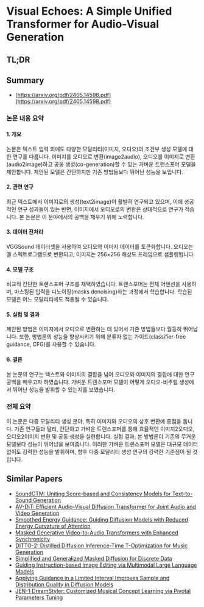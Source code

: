 # Visual Echoes: A Simple Unified Transformer for Audio-Visual Generation
## TL;DR
## Summary
- [https://arxiv.org/pdf/2405.14598.pdf](https://arxiv.org/pdf/2405.14598.pdf)

### 논문 내용 요약

#### 1. 개요
논문은 텍스트 입력 외에도 다양한 모달리티(이미지, 오디오)의 조건부 생성 모델에 대한 연구를 다룹니다. 이미지를 오디오로 변환(image2audio), 오디오를 이미지로 변환(audio2image)하고 공동 생성(co-generation)할 수 있는 가벼운 트랜스포머 모델을 제안합니다. 제안된 모델은 간단하지만 기존 방법들보다 뛰어난 성능을 보입니다.

#### 2. 관련 연구
최근 텍스트에서 이미지로의 생성(text2image)이 활발히 연구되고 있으며, 이에 성공적인 연구 성과들이 있는 반면, 이미지에서 오디오로의 변환은 상대적으로 연구가 적습니다. 본 논문은 이 분야에서의 공백을 채우기 위해 노력합니다.

#### 3. 데이터 전처리
VGGSound 데이터셋을 사용하여 오디오와 이미지 데이터를 토큰화합니다. 오디오는 멜 스펙트로그램으로 변환되고, 이미지는 256×256 해상도 프레임으로 샘플링됩니다.

#### 4. 모델 구조
비교적 간단한 트랜스포머 구조를 채택하였습니다. 트랜스포머는 전체 어텐션을 사용하며, 마스킹된 입력을 디노이징(masks denoising)하는 과정에서 학습합니다. 학습된 모델은 어느 모달리티에도 적용될 수 있습니다.

#### 5. 실험 및 결과
제안된 방법은 이미지에서 오디오로 변환하는 데 있어서 기존 방법들보다 월등히 뛰어납니다. 또한, 방법론의 성능을 향상시키기 위해 분류자 없는 가이드(classifier-free guidance, CFG)를 사용할 수 있습니다.

#### 6. 결론
본 논문의 연구는 텍스트와 이미지의 결합을 넘어 오디오와 이미지의 결합에 대한 연구 공백을 메우고자 하였습니다. 가벼운 트랜스포머 모델이 어떻게 오디오-비주얼 생성에서 뛰어난 성능을 발휘할 수 있는지를 보였습니다.

### 전체 요약
이 논문은 다중 모달리티 생성 분야, 특히 이미지와 오디오의 상호 변환에 중점을 둡니다. 기존 연구들과 달리, 간단하고 가벼운 트랜스포머를 통해 효율적인 이미지2오디오, 오디오2이미지 변환 및 공동 생성을 실현합니다. 실험 결과, 본 방법론이 기존의 무거운 모델보다 성능이 뛰어남을 보여줍니다. 이러한 가벼운 트랜스포머 모델은 대규모 데이터 없이도 강력한 성능을 발휘하며, 향후 다중 모달리티 생성 연구의 강력한 기준점이 될 것입니다.

## Similar Papers
- [SoundCTM: Uniting Score-based and Consistency Models for Text-to-Sound Generation](2405.18503.md)
- [AV-DiT: Efficient Audio-Visual Diffusion Transformer for Joint Audio and Video Generation](2406.07686.md)
- [Smoothed Energy Guidance: Guiding Diffusion Models with Reduced Energy Curvature of Attention](2408.00760.md)
- [Masked Generative Video-to-Audio Transformers with Enhanced Synchronicity](2407.10387.md)
- [DITTO-2: Distilled Diffusion Inference-Time T-Optimization for Music Generation](2405.20289.md)
- [Simplified and Generalized Masked Diffusion for Discrete Data](2406.04329.md)
- [Guiding Instruction-based Image Editing via Multimodal Large Language Models](2309.17102.md)
- [Applying Guidance in a Limited Interval Improves Sample and Distribution Quality in Diffusion Models](2404.07724.md)
- [JEN-1 DreamStyler: Customized Musical Concept Learning via Pivotal Parameters Tuning](2406.12292.md)

